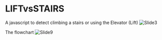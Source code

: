 # LIFTvsSTAIRS
A javascript to detect climbing a stairs or using the Elevator (Lift)
![Slide3](https://user-images.githubusercontent.com/90110919/215862000-a651558a-a441-4107-8919-fee7f06c4ffd.PNG)

The flowchart
![Slide9](https://user-images.githubusercontent.com/90110919/215862126-ad8a6653-1b7d-4d22-8e7a-a30bb989685e.PNG)
